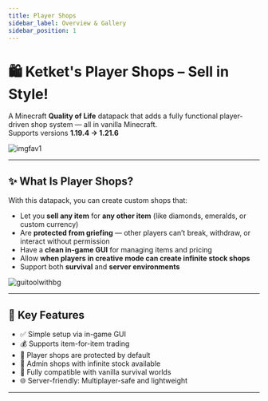 ```yaml
---
title: Player Shops
sidebar_label: Overview & Gallery
sidebar_position: 1
---
```


# 🛍️ Ketket's Player Shops – Sell in Style!

A Minecraft **Quality of Life** datapack that adds a fully functional player-driven shop system — all in vanilla Minecraft.  
Supports versions **1.19.4 → 1.21.6**

![imgfav1](https://github.com/efeketket/ketkets-player-shops/assets/117019767/8e8832e8-3b8f-4e72-8035-4e35cfcf00f7)

---

## ✨ What Is Player Shops?

With this datapack, you can create custom shops that:
- Let you **sell any item** for **any other item** (like diamonds, emeralds, or custom currency)
- Are **protected from griefing** — other players can’t break, withdraw, or interact without permission
- Have a **clean in-game GUI** for managing items and pricing
- Allow **when players in creative mode can create infinite stock shops**
- Support both **survival** and **server environments**

![guitoolwithbg](https://github.com/efeketket/ketkets-player-shops/assets/117019767/604f3c31-dbfd-440e-87de-16277838564b)

---

## 📌 Key Features

- ✅ Simple setup via in-game GUI  
- 💰 Supports item-for-item trading  
- 🔐 Player shops are protected by default  
- 👑 Admin shops with infinite stock available  
- 🧱 Fully compatible with vanilla survival worlds  
- 🌐 Server-friendly: Multiplayer-safe and lightweight  

---